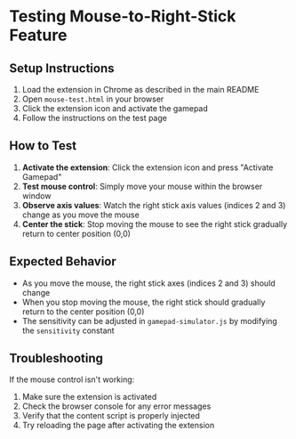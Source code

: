 # Testing Mouse-to-Right-Stick Feature

## Setup Instructions

1. Load the extension in Chrome as described in the main README
2. Open `mouse-test.html` in your browser
3. Click the extension icon and activate the gamepad
4. Follow the instructions on the test page

## How to Test

1. **Activate the extension**: Click the extension icon and press "Activate Gamepad"
2. **Test mouse control**: Simply move your mouse within the browser window
3. **Observe axis values**: Watch the right stick axis values (indices 2 and 3) change as you move the mouse
4. **Center the stick**: Stop moving the mouse to see the right stick gradually return to center position (0,0)

## Expected Behavior

- As you move the mouse, the right stick axes (indices 2 and 3) should change
- When you stop moving the mouse, the right stick should gradually return to the center position (0,0)
- The sensitivity can be adjusted in `gamepad-simulator.js` by modifying the `sensitivity` constant

## Troubleshooting

If the mouse control isn't working:

1. Make sure the extension is activated
2. Check the browser console for any error messages
3. Verify that the content script is properly injected
4. Try reloading the page after activating the extension

